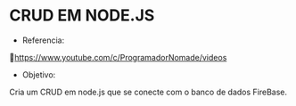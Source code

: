 # CRUD EM NODE.JS

* Referencia:

:link:https://www.youtube.com/c/ProgramadorNomade/videos

* Objetivo:

Cria um CRUD em node.js que se conecte com o banco de dados FireBase.

